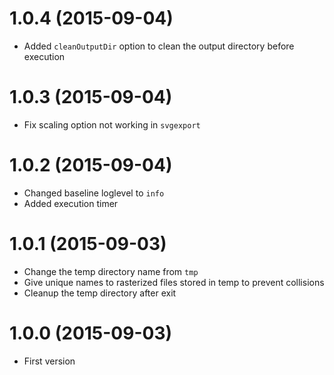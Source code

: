 # 1.0.4 (2015-09-04)

 * Added `cleanOutputDir` option to clean the output directory before execution

# 1.0.3 (2015-09-04)

 * Fix scaling option not working in `svgexport`

# 1.0.2 (2015-09-04)

 * Changed baseline loglevel to `info`
 * Added execution timer

# 1.0.1 (2015-09-03)
 
 * Change the temp directory name from `tmp`
 * Give unique names to rasterized files stored in temp to prevent collisions
 * Cleanup the temp directory after exit

# 1.0.0 (2015-09-03)

  * First version

